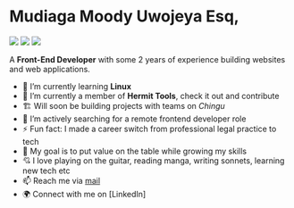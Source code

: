# Mudiaga Moody Uwojeya Esq,
[![](https://img.shields.io/badge/twitter-%40moodymudiaga-9cf?style=plastic&logo=twitter&labelColor=white&logoWidth=20)](https://twitter.com/MoodyMudiaga)
[![](https://img.shields.io/badge/LinkedIn-Mudiaga%20Moody%20Uwojeya-blue?style=plastic&logo=linkedin&labelColor=lightgrey&logoWidth=20)](https://www.linkedin.com/in/mudiaga-moody-uwojeya)
[![](https://img.shields.io/badge/Gmail-moody.mudiaga-critical?style=plastic&logo=gmail&labelColor=white&logoWidth=20)](mailto:moody.mudiaga@gmail.com)


A **Front-End Developer** with some 2 years of experience building websites and web applications. 


- 🌱 I’m currently learning **Linux**
- 👯 I’m currently a member of **Hermit Tools**, check it out and contribute
- 🏗️ Will soon be building projects with teams on _Chingu_
- 🤔 I’m actively searching for a remote frontend developer role
- ⚡ Fun fact: I made a career switch from professional legal practice to tech
- 🎯 My goal is to put value on the table while growing my skills
- 💘 I love playing on the guitar, reading manga, writing sonnets, learning new tech etc
- 📫 Reach me via [mail]()
- 🌍 Connect with me on [LinkedIn]


<!--
**moody2times/moody2times** is a ✨ _special_ ✨ repository because its `README.md` (this file) appears on your GitHub profile.
-->
